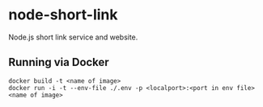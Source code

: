# node-short-link
 Node.js short link service and website.

## Running via Docker

```
docker build -t <name of image>
docker run -i -t --env-file ./.env -p <localport>:<port in env file> <name of image>
```